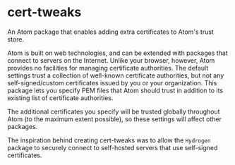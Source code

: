 # cert-tweaks

An Atom package that enables adding extra certificates to Atom's trust store.

Atom is built on web technologies, and can be extended with packages that connect to servers on the Internet. Unlike your browser, however, Atom provides no facilities for managing certificate authorities. The default settings trust a collection of well-known certificate authorities, but not any self-signed/custom certificates issued by you or your organization. This package lets you specify PEM files that Atom should trust in addition to its existing list of certificate authorities.

The additional certificates you specify will be trusted globally throughout Atom (to the maximum extent possible), so these settings will affect other packages.

The inspiration behind creating cert-tweaks was to allow the `Hydrogen` package to securely connect to self-hosted servers that use self-signed certificates.
